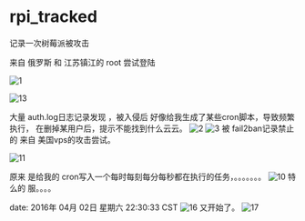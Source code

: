 # rpi_tracked
记录一次树莓派被攻击


 来自 俄罗斯 和 江苏镇江的  root 尝试登陆

![1](https://dn-shimo-image.qbox.me/zt8HPnUvjogzqXJU.png)



![13](https://dn-shimo-image.qbox.me/KQ4aLFmfYJoltnnG.png)



大量 auth.log日志记录发现 ，被入侵后 好像给我生成了某些cron脚本，导致频繁执行，
在删掉某用户后，提示不能找到什么云云。
![2](https://dn-shimo-image.qbox.me/I7H3zU83OQUcYIcy.png!thumbnail)
![3](https://dn-shimo-image.qbox.me/50nKPo024uASlo1l.png)
被 fail2ban记录禁止的 来自 美国vps的攻击尝试。

![11](https://dn-shimo-image.qbox.me/88HCllAhcPYHCtZy.png)

原来 是给我的 cron写入一个每时每刻每分每秒都在执行的任务，。。。。。。。
![10](https://dn-shimo-image.qbox.me/tom2B8mF14US6oyx.png)
特么的 服。。。。

 date:  2016年 04月 02日 星期六 22:30:33 CST
 ![16](https://dn-shimo-image.qbox.me/ljiJ4HmcL1E4UulJ.png)
 又开始了。
 ![17](https://dn-shimo-image.qbox.me/2NeNOKhHJWgV5wkZ.png)
